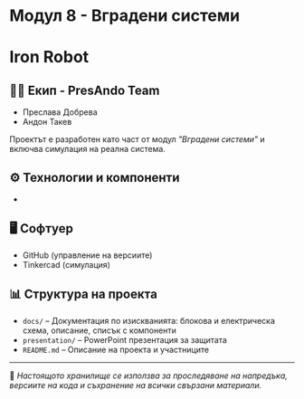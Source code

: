 # Модул 8 - Вградени системи
# Iron Robot

## 👨‍💻 Екип - PresAndo Team
- Преслава Добрева
- Андон Такев

Проектът е разработен като част от модул *"Вградени системи"* и включва симулация на реална система.

## ⚙️ Технологии и компоненти
- 

## 🖥️ Софтуер
- GitHub (управление на версиите)
- Tinkercad (симулация)

## 📊 Структура на проекта
- `docs/` – Документация по изискванията: блокова и електрическа схема, описание, списък с компоненти
- `presentation/` – PowerPoint презентация за защитата
- `README.md` – Описание на проекта и участниците
  
---

📌 *Настоящото хранилище се използва за проследяване на напредъка, версиите на кода и съхранение на всички свързани материали.*
